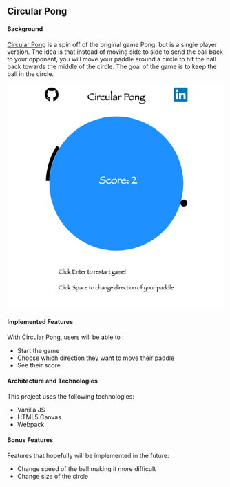 ## Circular Pong

#### Background

[Circular Pong](https://stmosher27.github.io/js_project/) is a spin off of the original game Pong, but is a single player version.  The idea is that instead of moving side to side to send the ball back to your opponent, you will move your paddle around a circle to hit the ball back towards the middle of the circle.  The goal of the game is to keep the ball in the circle.

![Gameplay](assets/images/site.png)

#### Implemented Features

With Circular Pong, users will be able to :

- Start the game
- Choose which direction they want to move their
paddle
- See their score


#### Architecture and Technologies

This project uses the following technologies:

- Vanilla JS
- HTML5 Canvas
- Webpack


#### Bonus Features

Features that hopefully will be implemented in the future:

- Change speed of the ball making it more difficult
- Change size of the circle
